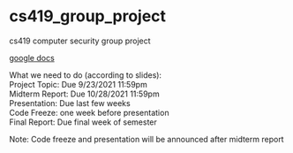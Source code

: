 # cs419_group_project
cs419 computer security group project

[google docs](https://docs.google.com/document/d/15hVa0cmSZLMbEvgxXL2C6mP6GTozdQyf7S_c2eYLCLU/edit?usp=sharing)

What we need to do (according to slides):  
Project Topic: Due 9/23/2021 11:59pm  
Midterm Report: Due 10/28/2021 11:59pm    
Presentation: Due last few weeks  
Code Freeze: one week before presentation  
Final Report: Due final week of semester  
  
Note: Code freeze and presentation will be announced after midterm report